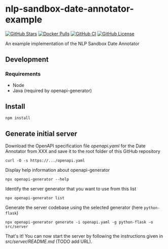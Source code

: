 # nlp-sandbox-date-annotator-example

[![GitHub Stars](https://img.shields.io/github/stars/data2health/nlp-sandbox-date-annotator-example.svg?color=94398d&labelColor=555555&logoColor=ffffff&style=for-the-badge&logo=github)](https://github.com/data2health/nlp-sandbox-date-annotator-example)
[![Docker Pulls](https://img.shields.io/docker/pulls/nlpsandbox/date-annotator-example.svg?color=94398d&labelColor=555555&logoColor=ffffff&style=for-the-badge&label=pulls&logo=docker)](https://hub.docker.com/r/data2health/nlp-sandbox-date-annotator-example)
[![GitHub CI](https://img.shields.io/github/workflow/status/data2health/nlp-sandbox-date-annotator-example/ci.svg?color=94398d&labelColor=555555&logoColor=ffffff&style=for-the-badge&logo=github)](https://github.com/data2health/nlp-sandbox-date-annotator-example)
[![GitHub License](https://img.shields.io/github/license/data2health/nlp-sandbox-date-annotator-example.svg?color=94398d&labelColor=555555&logoColor=ffffff&style=for-the-badge&logo=github)](https://github.com/data2health/nlp-sandbox-date-annotator-example)
<!-- [![GitHub Release](https://img.shields.io/github/release/data2health/nlp-sandbox-date-annotator-example.svg?color=94398d&labelColor=555555&logoColor=ffffff&style=for-the-badge&logo=github)](https://github.com/data2health/nlp-sandbox-date-annotator-example/releases) -->
<!-- [![Docker Stars](https://img.shields.io/docker/stars/nlpsandbox/date-annotator-example.svg?color=94398d&labelColor=555555&logoColor=ffffff&style=for-the-badge&label=stars&logo=docker)](https://hub.docker.com/r/data2health/nlp-sandbox-date-annotator-example) -->

An example implementation of the NLP Sandbox Date Annotator

## Development

### Requirements

- Node
- Java (required by openapi-generator)

## Install

    npm install

## Generate initial server

Download the OpenAPI specification file *openapi.yaml* for the Date Annotator
from XXX and save it to the root folder of this GitHub repository

    curl -O -s https://.../openapi.yaml

Display help information about openapi-generator

    npx openapi-generator --help

Identify the server generator that you want to use from this list

    npx openapi-generator list

Generate the server codebase using the selected generator (here `python-flask`)

    npx openapi-generator generate -i openapi.yaml -g python-flask -o src/server

That's it! You can now start the server by following the instructions given in
*src/server/README.md* (TODO add URL).
